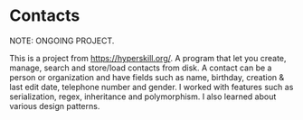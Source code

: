 # Contacts

NOTE: ONGOING PROJECT.

This is a project from https://hyperskill.org/. A program that let you create, manage, search and store/load contacts from disk. A contact can be a person or organization and have fields such as name, birthday, creation & last edit date, telephone number and gender. I worked with features such as serialization, regex, inheritance and polymorphism. I also learned about various design patterns. 

